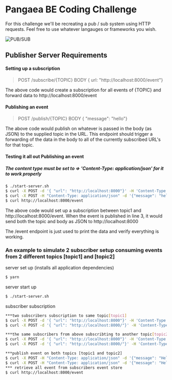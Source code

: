# Pangaea BE Coding Challenge
For this challenge we'll be recreating a pub / sub system using HTTP requests. Feel free to use whatever langauges or frameworks you wish.

![PUB/SUB](https://pangaea-interviews.now.sh/_next/static/images/pubsub-diagram-15a833df7c2a0fd11cade0630fe8e8ba.png)

## Publisher Server Requirements
#### Setting up a subscription
> POST /subscribe/{TOPIC}
BODY { url: "http://localhost:8000/event"}

The above code would create a subscription for all events of {TOPIC} and forward data to http://localhost:8000/event

#### Publishing an event
> POST /publish/{TOPIC}
BODY { "message": "hello"}

The above code would publish on whatever is passed in the body (as JSON) to the supplied topic in the URL. This endpoint should trigger a forwarding of the data in the body to all of the currently subscribed URL's for that topic.

#### Testing it all out Publishing an event 
##### The content type must be set to => 'Content-Type: application/json' for it to work properly 
```sh
$ ./start-server.sh
$ curl -X POST -d '{ "url": "http://localhost:8000"}' -H 'Content-Type: application/json' http://localhost:8000/subscribe/topic1
$ curl -X POST -H "Content-Type: application/json" -d '{"message": "hello"}' -H 'Content-Type: application/json' http://localhost:8000/publish/topic1
$ curl http://localhost:8000/event
```

The above code would set up a subscription between topic1 and http://localhost:8000/event. When the event is published in line 3, it would send both the topic and body as JSON to http://localhost:8000

The /event endpoint is just used to print the data and verify everything is working.


### An example to simulate 2 subscriber setup consuming events from 2 different topics [topic1] and [topic2]

server set up (installs all application dependencies)
```sh
$ yarn
```
server start up
```sh
$ ./start-server.sh
```
subscriber subscription
```sh
***two subscribers subscription to same topic[topic1]
$ curl -X POST -d '{ "url": "http://localhost:8000"}' -H 'Content-Type: application/json' http://localhost:8000/subscribe/topic1
$ curl -X POST -d '{ "url": "http://localhost:8000/"}' -H 'Content-Type: application/json' http://localhost:8000/subscribe/topic1

***the same subscribers from above subscribting to another topic[topic2]
$ curl -X POST -d '{ "url": "http://localhost:8000"}' -H 'Content-Type: application/json' http://localhost:8000/subscribe/topic2
$ curl -X POST -d '{ "url": "http://localhost:8000/"}' -H 'Content-Type: application/json' http://localhost:8000/subscribe/topic2
```
```sh
***publish event on both topics [topic1 and topic2]
$ curl -X POST -H "Content-Type: application/json" -d '{"message": "Hello from topic1"}' -H 'Content-Type: application/json' http://localhost:8000/publish/topic1
$ curl -X POST -H "Content-Type: application/json" -d '{"message": "Hello from topic2"}' -H 'Content-Type: application/json' http://localhost:8000/publish/topic2
*** retrieve all event from subscribers event store
$ curl http://localhost:8000/event
